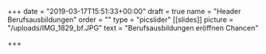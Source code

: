 +++
date = "2019-03-17T15:51:33+00:00"
draft = true
name = "Header Berufsausbildungen"
order = ""
type = "picslider"
[[slides]]
picture = "/uploads/IMG_1829_bf.JPG"
text = "Berufsausbildungen eröffnen Chancen"

+++
